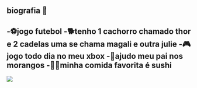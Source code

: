 ## biografia 👋
-⚽jogo futebol
-🐕tenho 1 cachorro chamado thor e 2 cadelas uma se chama magali e outra julie
-🎮jogo todo dia no meu xbox 
-🍓ajudo meu pai nos morangos 
-🍣🥢minha comida favorita é sushi
-



![](https://media.tenor.com/kSFJhORZMTAAAAAC/cristiano-ronaldo-real-madrid.gif)
